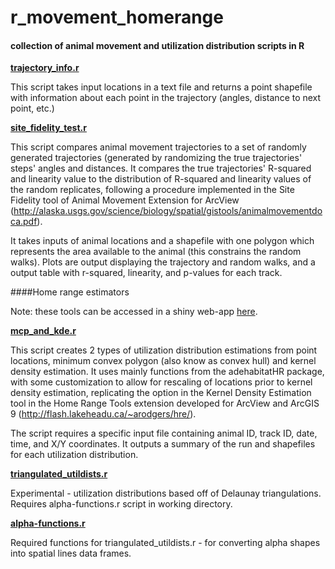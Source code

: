 # r_movement_homerange

#### collection of animal movement and utilization distribution scripts in R

**[trajectory_info.r](https://github.com/dnbucklin/r_movement_homerange/blob/master/trajectory_info.r)**

This script takes input locations in a text file and returns a point shapefile with information about each point in the trajectory (angles, distance to next point, etc.)

**[site_fidelity_test.r](https://github.com/dnbucklin/r_movement_homerange/blob/master/site_fidelity_test.r)**

This script compares animal movement trajectories to a set of randomly generated trajectories (generated by randomizing the true trajectories' steps' angles and distances. It compares the true trajectories' R-squared and linearity value to the distribution of R-squared and linearity values of the random replicates, following a procedure implemented in the Site Fidelity tool of Animal Movement Extension for ArcView (http://alaska.usgs.gov/science/biology/spatial/gistools/animalmovementdoca.pdf).

It takes inputs of animal locations and a shapefile with one polygon which represents the area available to the animal (this constrains the random walks). Plots are output displaying the trajectory and random walks, and a output table with r-squared, linearity, and p-values for each track.

####Home range estimators

Note: these tools can be accessed in a shiny web-app [here](https://dbshiny.shinyapps.io/hr_explorer).

**[mcp_and_kde.r](https://github.com/dnbucklin/r_movement_homerange/blob/master/mcp_and_kde.r)**

This script creates 2 types of utilization distribution estimations from point locations, minimum convex polygon (also know as convex hull) and kernel density estimation. It uses mainly functions from the adehabitatHR package, with some customization to allow for rescaling of locations prior to kernel density estimation, replicating the option in the Kernel Density Estimation tool in the Home Range Tools extension developed for ArcView and ArcGIS 9 (http://flash.lakeheadu.ca/~arodgers/hre/).

The script requires a specific input file containing animal ID, track ID, date, time, and X/Y coordinates. It outputs a summary of the run and shapefiles for each utilization distribution.

**[triangulated_utildists.r](https://github.com/dnbucklin/r_movement_homerange/blob/master/triangulated_utildists.r)**

Experimental - utilization distributions based off of Delaunay triangulations. Requires alpha-functions.r script in working directory.

**[alpha-functions.r](https://github.com/dnbucklin/r_movement_homerange/blob/master/alpha-functions.r)**

Required functions for triangulated_utildists.r - for converting alpha shapes into spatial lines data frames.
